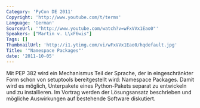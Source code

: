 ```yaml
---
Category: 'PyCon DE 2011'
Copyright: 'http://www.youtube.com/t/terms'
Language: 'German'
SourceUrl: '"http://www.youtube.com/watch?v=wFxVVx1Eao0"'
Speakers: ["Martin v. L\xF6wis"]
Tags: []
ThumbnailUrl: 'http://i1.ytimg.com/vi/wFxVVx1Eao0/hqdefault.jpg'
Title: '"Namespace Packages"'
date: '2011-10-05'
---
```

Mit PEP 382 wird ein Mechanismus Teil der Sprache, der in eingeschränkter Form schon von setuptools bereitgestellt wird: Namespace Packages. Damit wird es möglich, Unterpakete eines Python-Pakets separat zu entwickeln und zu installieren. Im Vortrag werden der Lösungsansatz beschrieben und mögliche Auswirkungen auf bestehende Software diskutiert.